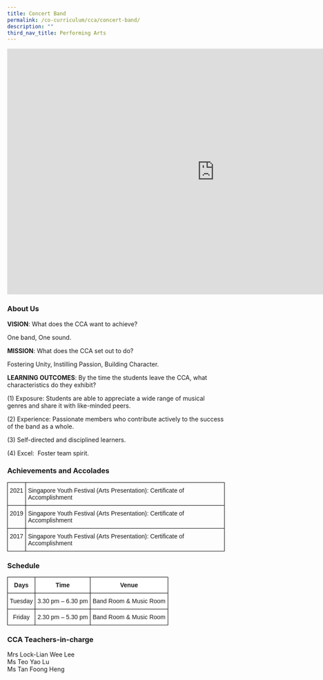 ```yaml
---
title: Concert Band
permalink: /co-curriculum/cca/concert-band/
description: ""
third_nav_title: Performing Arts
---
```

<iframe allowfullscreen="true" height="569" width="960" frameborder="0" src="https://docs.google.com/presentation/d/14wVPx-Cm2XwKg-nBTHh4n7LG55d8v9Xp_t90WbqV5-c/embed?start=true&amp;loop=true&amp;delayms=3000"></iframe>

### About Us

**VISION**: What does the CCA want to achieve?&nbsp;

One band, One sound.  

**MISSION**: What does the CCA set out to do?

Fostering Unity, Instilling Passion, Building Character.  

**LEARNING OUTCOMES**: By the time the students leave the CCA, what characteristics do they exhibit?

(1) Exposure: Students are able to appreciate a wide range of musical genres and share it with like-minded peers.  

(2) Experience: Passionate members who contribute actively to the success of the band as a whole.

(3) Self-directed and disciplined learners.

(4) Excel:&nbsp; Foster team spirit.

### Achievements and Accolades

<style type="text/css">
.tg  {border-collapse:collapse;border-spacing:0;}
.tg td{border-color:black;border-style:solid;border-width:1px;font-family:Arial, sans-serif;font-size:14px;
  overflow:hidden;padding:10px 5px;word-break:normal;}
.tg th{border-color:black;border-style:solid;border-width:1px;font-family:Arial, sans-serif;font-size:14px;
  font-weight:normal;overflow:hidden;padding:10px 5px;word-break:normal;}
.tg .tg-0lax{text-align:left;vertical-align:top}
</style>
<table class="tg">
<thead>
  <tr>
    <th class="tg-0lax">2021</th>
    <th class="tg-0lax">Singapore Youth Festival (Arts Presentation): Certificate of Accomplishment</th>
  </tr>
</thead>
<tbody>
  <tr>
    <td class="tg-0lax">2019</td>
    <td class="tg-0lax">Singapore Youth Festival (Arts Presentation): Certificate of Accomplishment</td>
  </tr>
  <tr>
    <td class="tg-0lax">2017</td>
    <td class="tg-0lax">Singapore Youth Festival (Arts Presentation): Certificate of Accomplishment</td>
  </tr>
</tbody>
</table>

### Schedule

<style type="text/css">
.tg  {border-collapse:collapse;border-spacing:0;}
.tg td{border-color:black;border-style:solid;border-width:1px;font-family:Arial, sans-serif;font-size:14px;
  overflow:hidden;padding:10px 5px;word-break:normal;}
.tg th{border-color:black;border-style:solid;border-width:1px;font-family:Arial, sans-serif;font-size:14px;
  font-weight:normal;overflow:hidden;padding:10px 5px;word-break:normal;}
.tg .tg-9hzb{background-color:#FFF;font-weight:bold;text-align:center;vertical-align:top}
.tg .tg-f4yw{background-color:#FFF;text-align:center;vertical-align:middle}
</style>
<table class="tg">
<thead>
  <tr>
    <th class="tg-9hzb">Days</th>
    <th class="tg-9hzb">Time</th>
    <th class="tg-9hzb">Venue</th>
  </tr>
</thead>
<tbody>
  <tr>
    <td class="tg-f4yw">Tuesday</td>
    <td class="tg-f4yw">3.30 pm – 6.30 pm</td>
    <td class="tg-f4yw">Band Room &amp; Music Room</td>
  </tr>
  <tr>
    <td class="tg-f4yw">Friday</td>
    <td class="tg-f4yw">2.30 pm – 5.30 pm</td>
    <td class="tg-f4yw">Band Room &amp; Music Room</td>
  </tr>
</tbody>
</table>

### CCA Teachers-in-charge

Mrs Lock-Lian Wee Lee <br>
Ms Teo Yao Lu  <br>
Ms Tan Foong Heng